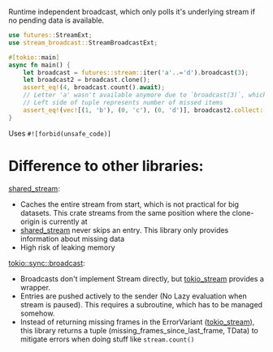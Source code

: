Runtime independent broadcast, which only polls it's underlying stream if no pending data is available.
```rust
use futures::StreamExt;
use stream_broadcast::StreamBroadcastExt;

#[tokio::main]
async fn main() {
    let broadcast = futures::stream::iter('a'..='d').broadcast(3);
    let broadcast2 = broadcast.clone();
    assert_eq!(4, broadcast.count().await);
    // Letter 'a' wasn't available anymore due to `broadcast(3)`, which limits the buffer to 3 items
    // Left side of tuple represents number of missed items
    assert_eq!(vec![(1, 'b'), (0, 'c'), (0, 'd')], broadcast2.collect::<Vec<_>>().await);
}
```
Uses `#![forbid(unsafe_code)]`
# Difference to other libraries:
[shared_stream](https://docs.rs/shared_stream/0.2.1/shared_stream/index.html):
- Caches the entire stream from start, which is not practical for big datasets.
  This crate streams from the same position where the clone-origin is currently at
- [shared_stream](https://docs.rs/shared_stream/0.2.1/shared_stream/index.html) never skips an entry. This library only provides information about missing data
- High risk of leaking memory


[tokio::sync::broadcast](https://docs.rs/tokio/latest/tokio/sync/broadcast/index.html):
- Broadcasts don't implement Stream directly, but [tokio_stream](https://docs.rs/tokio-stream/latest/tokio_stream/wrappers/struct.BroadcastStream.html) provides a wrapper.
- Entries are pushed actively to the sender (No Lazy evaluation when stream is paused). This requires a subroutine, which has to be managed somehow.
- Instead of returning missing frames in the ErrorVariant ([tokio_stream](https://docs.rs/tokio-stream/latest/tokio_stream/wrappers/struct.BroadcastStream.html)), this library returns a tuple (missing_frames_since_last_frame, TData) to mitigate errors when doing stuff like `stream.count()`

